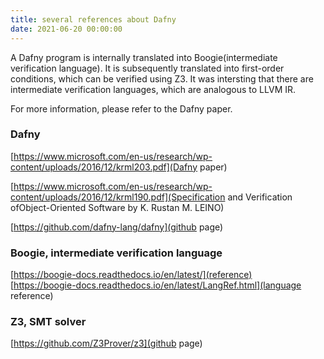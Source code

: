 ```yaml
---
title: several references about Dafny
date: 2021-06-20 00:00:00
---
```


A Dafny program is internally translated into Boogie(intermediate verification language). It is subsequently translated into first-order conditions, which can be verified using Z3. It was intersting that there are intermediate verification languages, which are analogous to LLVM IR.

For more information, please refer to the Dafny paper.  
  

### Dafny  
[https://www.microsoft.com/en-us/research/wp-content/uploads/2016/12/krml203.pdf](Dafny paper)  

[https://www.microsoft.com/en-us/research/wp-content/uploads/2016/12/krml190.pdf](Specification and Verification ofObject-Oriented Software by K. Rustan M. LEINO)  

[https://github.com/dafny-lang/dafny](github page)  


### Boogie, intermediate verification language  
[https://boogie-docs.readthedocs.io/en/latest/](reference)  
[https://boogie-docs.readthedocs.io/en/latest/LangRef.html](language reference)  

### Z3, SMT solver  
[https://github.com/Z3Prover/z3](github page)  




